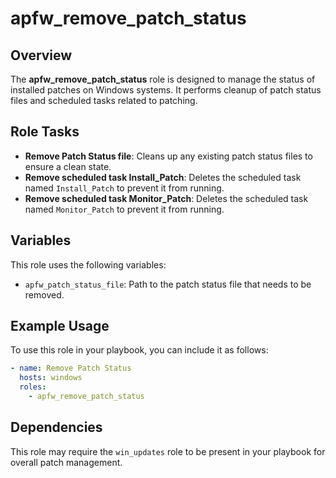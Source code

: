 # apfw_remove_patch_status

## Overview

The **apfw_remove_patch_status** role is designed to manage the status of installed patches on Windows systems. It performs cleanup of patch status files and scheduled tasks related to patching.

## Role Tasks
- **Remove Patch Status file**: Cleans up any existing patch status files to ensure a clean state.
- **Remove scheduled task Install_Patch**: Deletes the scheduled task named `Install_Patch` to prevent it from running.
- **Remove scheduled task Monitor_Patch**: Deletes the scheduled task named `Monitor_Patch` to prevent it from running.

## Variables
This role uses the following variables:
- `apfw_patch_status_file`: Path to the patch status file that needs to be removed.

## Example Usage
To use this role in your playbook, you can include it as follows:
```yaml
- name: Remove Patch Status
  hosts: windows
  roles:
    - apfw_remove_patch_status
```

## Dependencies
This role may require the `win_updates` role to be present in your playbook for overall patch management.